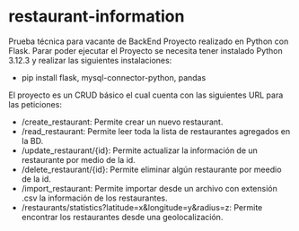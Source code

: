 # restaurant-information
Prueba técnica para vacante de BackEnd
Proyecto realizado en Python con Flask.
Parar poder ejecutar el Proyecto se necesita tener instalado Python 3.12.3 y realizar las siguientes instalaciones:
- pip install flask, mysql-connector-python, pandas

El proyecto es un CRUD básico el cual cuenta con las siguientes URL para las peticiones:
- /create_restaurant: Permite crear un nuevo restaurant.
- /read_restaurant: Permite leer toda la lista de restaurantes agregados en la BD.
- /update_restaurant/{id}: Permite actualizar la información de un restaurante por medio de la id.
- /delete_restaurant/{id}: Permite eliminar algún restaurante por meedio de la id.
- /import_restaurant: Permite importar desde un archivo con extensión .csv la información de los restaurantes.
- /restaurants/statistics?latitude=x&longitude=y&radius=z: Permite encontrar los restaurantes desde una geolocalización.
